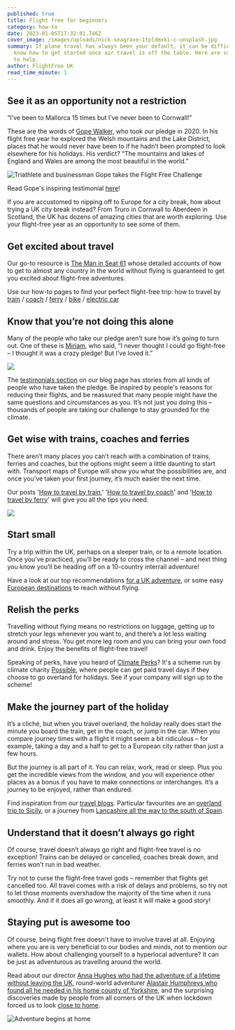 ```yaml
---
published: true
title: Flight free for beginners
category: how-to
date: 2023-01-05T17:32:01.746Z
cover_image: /images/uploads/nick-seagrave-1tpldmxki-c-unsplash.jpg
summary: If plane travel has always been your default, it can be difficult to
  know how to get started once air travel is off the table. Here are some tips
  to help.
author: FlightFree UK
read_time_minute: 1
---
```

## See it as an opportunity not a restriction

“I’ve been to Mallorca 15 times but I’ve never been to Cornwall!” 

T﻿hese are the words of [Gope Walker](https://flightfree.co.uk/post/flight-free-2021-gope-walker/), who took our pledge in 2020. In his flight free year he explored the Welsh mountains and the Lake District, places that he would never have been to if he hadn’t been prompted to look elsewhere for his holidays. His verdict? “The mountains and lakes of England and Wales are among the most beautiful in the world.”

![](/images/uploads/gope_walker.jpg "Triathlete and businessman Gope takes the Flight Free Challenge")

R﻿ead Gope's inspiring testimonial [here](https://flightfree.co.uk/post/flight-free-2021-gope-walker/)!

If you are accustomed to nipping off to Europe for a city break, how about trying a UK city break instead? From Truro in Cornwall to Aberdeen in Scotland, the UK has dozens of amazing cities that are worth exploring. Use your flight-free year as an opportunity to see some of them.

## Get excited about travel

Our go-to resource is [The Man in Seat 61](http://seat61.com) whose detailed accounts of how to get to almost any country in the world without flying is guaranteed to get you excited about flight-free adventures.

Use our how-to pages to find your perfect flight-free trip: how to travel by [train](/post/how-to-travel-by-train) / [coach](/post/how-to-travel-by-coach/) / [ferry](/post/how-to-travel-by-ferry/) / [bike](/post/how-to-travel-by-bike/) / [electric car](/post/how-to-travel-by-electric-car/)

## Know that you’re not doing this alone

Many of the people who take our pledge aren’t sure how it’s going to turn out. One of these is [Miriam](https://www.facebook.com/photo/?fbid=2924935007755326&set=a.2927873117461515), who said, “I never thought I could go flight-free – I thought it was a crazy pledge! But I’ve loved it.” 

![](/images/uploads/miriam_statement.jpg)

The [testimonials section](https://flightfree.co.uk/be_inspired/#testimonials) on our blog page has stories from all kinds of people who have taken the pledge. Be inspired by people's reasons for reducing their flights, and be reassured that many people might have the same questions and circumstances as you. It’s not just you doing this – thousands of people are taking our challenge to stay grounded for the climate.

## Get wise with trains, coaches and ferries

There aren’t many places you can’t reach with a combination of trains, ferries and coaches, but the options might seem a little daunting to start with. Transport maps of Europe will show you what the possibilities are, and once you’ve taken your first journey, it’s much easier the next time.

Our posts '[How to travel by train](/post/how-to-travel-by-train/),' '[How to travel by coach](/post/how-to-travel-by-coach/)' and '[How to travel by ferry](/post/how-to-travel-by-ferry/)' will give you all the tips you need.

![](/images/uploads/how-to-travel-by-ferry_routes.jpg)

## Start small

Try a trip within the UK, perhaps on a sleeper train, or to a remote location. Once you’ve practiced, you’ll be ready to cross the channel – and next thing you know you’ll be heading off on a 10-country interrail adventure!

H﻿ave a look at our top recommendations [for a UK adventure](https://flightfree.co.uk/travel_articles/destination-uk/), or some easy [European destinations](https://flightfree.co.uk/travel_articles/destination-europe/) to reach without flying.

## Relish the perks 

Travelling without flying means no restrictions on luggage, getting up to stretch your legs whenever you want to, and there’s a lot less waiting around and stress. You get more leg room and you can bring your own food and drink. Enjoy the benefits of flight-free travel!

S﻿peaking of perks, have you heard of [Climate Perks](https://www.climateperks.com/)? It's a scheme run by climate charity [Possible](https://www.wearepossible.org/), where people can get paid travel days if they choose to go overland for holidays. See if your company will sign up to the scheme! 

## Make the journey part of the holiday

It’s a cliché, but when you travel overland, the holiday really does start the minute you board the train, get in the coach, or jump in the car. When you compare journey times with a flight it might seem a bit ridiculous – for example, taking a day and a half to get to a European city rather than just a few hours. 

But the journey is all part of it. You can relax, work, read or sleep. Plus you get the incredible views from the window, and you will experience other places as a bonus if you have to make connections or interchanges. It’s a journey to be enjoyed, rather than endured.

F﻿ind inspiration from our [travel blogs](https://flightfree.co.uk/how_to/#destination-inspiration). Particular favourites are an [overland trip to Sicily](https://flightfree.co.uk/travel_articles/sleeper-train-to-sicily/), or a journey from [Lancashire all the way to the south of Spain](https://flightfree.co.uk/travel_articles/spain-by-train/).

## Understand that it doesn’t always go right

Of course, travel doesn’t always go right and flight-free travel is no exception! Trains can be delayed or cancelled, coaches break down, and ferries won’t run in bad weather. 

Try not to curse the flight-free travel gods – remember that flights get cancelled too. All travel comes with a risk of delays and problems, so try not to let those moments overshadow the majority of the time when it runs smoothly. And if it does all go wrong, at least it will make a good story! 

## Staying put is awesome too

Of course, being flight free doesn't have to involve travel at all. Enjoying where you are is very beneficial to our bodies and minds, not to mention our wallets. How about challenging yourself to a hyperlocal adventure? It can be just as adventurous as travelling around the world.

R﻿ead about our director [Anna Hughes who had the adventure of a lifetime without leaving the UK](https://flightfree.co.uk/travel_articles/a-very-british-adventure/), round-world adventurer [Alastair Humphreys who found all he needed in his home county of Yorkshire](https://flightfree.co.uk/travel_articles/adventure-begins-at-home/), and the surprising discoveries made by people from all corners of the UK when lockdown forced us to look [close to home](https://flightfree.co.uk/post/impact-of-covid/).

![](/images/uploads/roundbritainbike.jpg "Adventure begins at home")